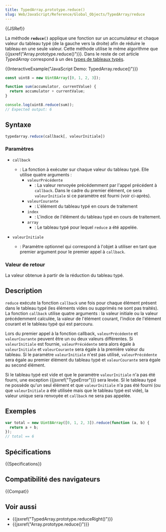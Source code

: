 ```yaml
---
title: TypedArray.prototype.reduce()
slug: Web/JavaScript/Reference/Global_Objects/TypedArray/reduce
---
```


{{JSRef}}

La méthode **`reduce()`** applique une fonction sur un accumulateur et chaque valeur du tableau typé (de la gauche vers la droite) afin de réduire le tableau en une seule valeur. Cette méthode utilise le même algorithme que {{jsxref("Array.prototype.reduce()")}}. Dans le reste de cet article _TypedArray_ correspond à un des [types de tableaux typés](/fr/docs/Web/JavaScript/Reference/Global_Objects/TypedArray#les_objets_typedarray).

{{InteractiveExample("JavaScript Demo: TypedArray.reduce()")}}

```js interactive-example
const uint8 = new Uint8Array([0, 1, 2, 3]);

function sum(accumulator, currentValue) {
  return accumulator + currentValue;
}

console.log(uint8.reduce(sum));
// Expected output: 6
```

## Syntaxe

```js
typedarray.reduce(callback[, valeurInitiale])
```

### Paramètres

- `callback`
  - : La fonction à exécuter sur chaque valeur du tableau typé. Elle utilise quatre arguments :
    - `valeurPrécédente`
      - : La valeur renvoyée précédemment par l'appel précédent à `callback`. Dans le cadre du premier élément, ce sera `valeurInitiale` si ce paramètre est fourni (voir ci-après).
    - `valeurCourante`
      - : L'élément du tableau typé en cours de traitement
    - `index`
      - : L'indice de l'élément du tableau typé en cours de traitement.
    - `array`
      - : Le tableau typé pour lequel `reduce` a été appelée.

- `valeurInitiale`
  - : Paramètre optionnel qui correspond à l'objet à utiliser en tant que premier argument pour le premier appel à `callback`.

### Valeur de retour

La valeur obtenue à partir de la réduction du tableau typé.

## Description

`reduce` exécute la fonction `callback` une fois pour chaque élément présent dans le tableau typé (les éléments vides ou supprimés ne sont pas traités). La fonction `callback` utilise quatre arguments : la valeur initiale ou la valeur précédemment calculée, la valeur de l'élément courant, l'indice de l'élément courant et le tableau typé qui est parcouru.

Lors du premier appel à la fonction callback, `valeurPrécédente` et `valeurCourante` peuvent être un ou deux valeurs différentes. Si `valeurInitiale` est fournie, `valeurPrécédente` sera alors égale à `valeurInitiale` et `valeurCourante` sera égale à la première valeur du tableau. Si le paramètre `valeurInitiale` n'est pas utilisé, `valeurPrécédente` sera égale au premier élément du tableau typé et `valeurCourante` sera égale au second élément.

Si le tableau typé est vide et que le paramètre `valeurInitiale` n'a pas été fourni, une exception {{jsxref("TypeError")}} sera levée. SI le tableau typé ne possède qu'un seul élément et que `valeurInitiale` n'a pas été fourni (ou que `valeurInitiale` a été utilisée mais que le tableau typé est vide), la valeur unique sera renvoyée et `callback` ne sera pas appelée.

## Exemples

```js
var total = new Uint8Array([0, 1, 2, 3]).reduce(function (a, b) {
  return a + b;
});
// total == 6
```

## Spécifications

{{Specifications}}

## Compatibilité des navigateurs

{{Compat}}

## Voir aussi

- {{jsxref("TypedArray.prototype.reduceRight()")}}
- {{jsxref("Array.prototype.reduce()")}}
